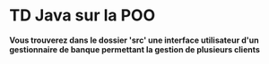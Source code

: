 # TD Java sur la POO

**Vous trouverez dans le dossier 'src' une interface utilisateur d'un gestionnaire de banque permettant la gestion de plusieurs clients**
